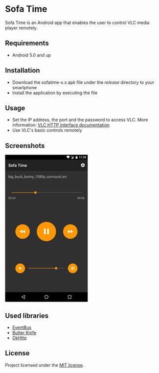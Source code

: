 # Sofa Time

Sofa Time is an Android app that enables the user to control VLC media player remotely.


## Requirements

+ Android 5.0 and up


## Installation

+ Download the sofatime-x.x.apk file under the *release* directory to your smartphone
+ Install the application by executing the file 


## Usage

+ Set the IP address, the port and the password to access VLC. More information: [VLC HTTP interface documentation](https://wiki.videolan.org/documentation:modules/http_intf/)
+ Use VLC's basic controls remotely


## Screenshots

![](/screenshots/sofatime_main.png)


## Used libraries

+ [EventBus](https://github.com/greenrobot/EventBus)
+ [Butter Knife](https://github.com/JakeWharton/butterknife)
+ [OkHttp](https://github.com/square/okhttp)


## License

Project licensed under the [MIT license](http://opensource.org/licenses/mit-license.php).
